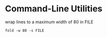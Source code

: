 <!-- toc -->
# Command-Line Utilities

wrap lines to a maximum width of 80 in FILE

```shell
fold -w 80 -s FILE
```
